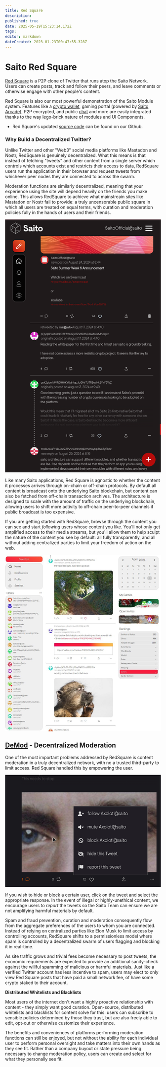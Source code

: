 ```yaml
---
title: Red Square
description: 
published: true
date: 2025-05-19T15:23:14.172Z
tags: 
editor: markdown
dateCreated: 2023-01-23T00:47:55.328Z
---
```


# Saito Red Square
  
[Red Square](https://saito.io/redsquare/) is a P2P clone of Twitter that runs atop the Saito Network. Users can create posts, track and follow their peers, and leave comments or otherwise engage with other people's content.

<!--In addition to Twitter-like functionality, [Red Square](/tech/applications/redsquare) includes a real-time chat functions (powered by Saito Chat), gaming portal (powered by Saito Arcade) and other gaming features like leaderboards. These demonstrate the power of Saito Modules to not only provide features, but add UI Components to other elements.-->

Red Square is also our most powerful demonstration of the Saito Module system. Features like a [crypto wallet](tech/applications/wallet), gaming portal (powered by [Saito Arcade](/tech/applications/arcade)), P2P encrypted, and public [chat](tech/applications/chat) and more are easily integrated thanks to the way lego-brick nature of modules and UI Components.


- Red Square's updated [source code](https://github.com/SaitoTech/saito-lite-rust/tree/master/mods/redsquare) can be found on our Github.


### Why Build a Decentralized Twitter?

Unlike Twitter and other "Web3" social media platforms like Mastadon and Nostr, RedSquare is genuinely decentralized. What this means is that instead of fetching "tweets" and other content from a single server which controls which accounts exist and restricts their access to data, RedSquare users run the application in their browser and request tweets from whichever peer nodes they are connected to across the swarm.

Moderation functions are similarly decentralized, meaning that your experience using the site will depend heavily on the friends you make online. This allows RedSquare to achieve what mainstreain sites like Mastadon or Nostr fail to provide: a truly uncensorable public square in which all users are treated on equal terms, with curation and moderation policies fully in the hands of users and their friends.

![rs-mobile-dark.png](/rs-mobile-dark.png)

 
 <!--
<br><img src="/redsquare.png" alt="Screenshot of Red Square app: typing a reply with an emote to an image gallery post. Notification and home menus, chats, game invites, leaderboards, calender and more can be seen in the background.">
<br>
-->

Like many Saito applications, Red Square is agnostic to whether the content it processes arrives through on-chain or off-chain protocols. By default all content is broadcast onto the underlying Saito blockchain, but content can also be fetched from off-chain transaction archives. The architecture is designed to scale with the amount of traffic on the underlying blockchain, allowing users to shift more activity to off-chain peer-to-peer channels if public broadcast is too expensive.
    
If you are getting started with RedSquare, browse through the content you can see and start *following* users whose content you like. You'll not only get amplified access to their media streams, but you'll allow them to help sculpt the nature of the content you see by default: all fully transparently, and all without adding centralized parties to limit your freedom of action on the web.

![red-square-feed.jpg](/red-square-feed.jpg)

## [DeMod](https://saito.tech/saito-modtools-decentralized-moderation/) - Decentralized Moderation

One of the most important problems addressed by RedSquare is content moderation in a truly decentralized network, with no a trusted third-party to limit access. Red Square handled this by empowering the user.
  
![self-moderate.jpg](/self-moderate.jpg) 

If you wish to hide or block a certain user, click on the tweet and select the appropriate response. In the event of illegal or highly-unethical content, we encourage users to *report* the tweets so the Saito Team can ensure we are not amplifying harmful materials by default.

Spam and fraud prevention, curation and moderation consequently flow from the aggregate preferences of the users to whom you are connected. Instead of relying on centralized parties like Elon Musk to limit access by controlling accounts, RedSquare shifts to a permissionless model where spam is controlled by a decentralized swarm of users flagging and blocking it in real-time.

As site traffic grows and trivial fees become necessary to post tweets, the economic requirements are expected to provide an additional sanity-check against the willful spamming of malicious or harmful materials. Just like a verified Twitter account has less incentive to spam, users may elect to only view Red Square posts that have paid a small network fee, of have some crypto staked to their account.

**Distributed Whitelists and Blacklists**

Most users of the internet don't want a highly proactive relationship with content - they simply want good curation. Open-source, distributed whitelists and blacklists for content solve for this: users can subscribe to sensible policies determined by those they trust, but are also freely able to edit, opt-out or otherwise customize their experience.

The benefits and conveniences of platforms performing moderation functions can still be enjoyed, but not without the ability for each individual user to perform personal oversight and take matters into their own hands as they see fit. Rather than a company buyout or state pressure being necessary to change moderation policy, users can create and select for what they personally see fit.
